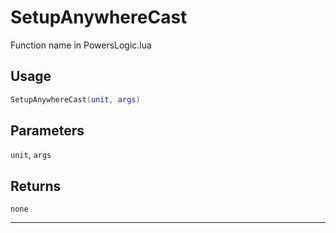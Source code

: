 # SetupAnywhereCast
Function name in PowersLogic.lua
## Usage
```lua
SetupAnywhereCast(unit, args)
```
## Parameters
`unit`, `args`
## Returns
`none`

---